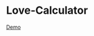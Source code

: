 # Love-Calculator
<a href="https://love-calculator-with-javascript.netlify.app" target="_blank">Demo</a>
